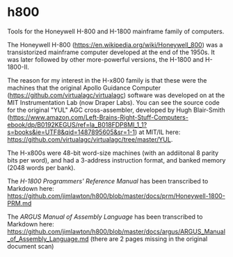 # h800
Tools for the Honeywell H-800 and H-1800 mainframe family of computers.

The Honeywell H-800 (https://en.wikipedia.org/wiki/Honeywell_800) was a transistorized mainframe computer developed at the end of the 1950s. It was later followed by other more-powerful versions, the H-1800 and H-1800-II. 

The reason for my interest in the H-x800 family is that these were the machines that the original Apollo Guidance Computer (https://github.com/virtualagc/virtualagc) software was developed on at the MIT Instrumentation Lab (now Draper Labs). You can see the source code for the original "YUL" AGC cross-assembler, developed by Hugh Blair-Smith (https://www.amazon.com/Left-Brains-Right-Stuff-Computers-ebook/dp/B0192KEGUS/ref=la_B018FDP8MI_1_1?s=books&ie=UTF8&qid=1487895605&sr=1-1) at MIT/IL here: https://github.com/virtualagc/virtualagc/tree/master/YUL.

The H-x800s were 48-bit word-size machines (with an addiitonal 8 parity bits per word), and had a 3-address instruction format, and banked memory (2048 words per bank). 

The _H-1800 Programmers' Reference Manual_ has been transcribed to Markdown here:
https://github.com/jimlawton/h800/blob/master/docs/prm/Honeywell-1800-PRM.md

The _ARGUS Manual of Assembly Language_ has been transcribed to Markdown here:
https://github.com/jimlawton/h800/blob/master/docs/argus/ARGUS_Manual_of_Assembly_Language.md
(there are 2 pages missing in the original document scan)
